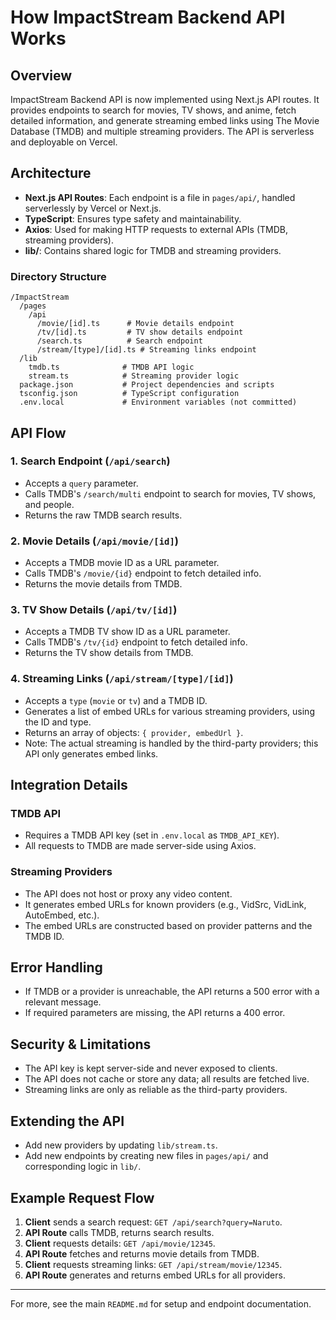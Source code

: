 # How ImpactStream Backend API Works

## Overview
ImpactStream Backend API is now implemented using Next.js API routes. It provides endpoints to search for movies, TV shows, and anime, fetch detailed information, and generate streaming embed links using The Movie Database (TMDB) and multiple streaming providers. The API is serverless and deployable on Vercel.

## Architecture
- **Next.js API Routes**: Each endpoint is a file in `pages/api/`, handled serverlessly by Vercel or Next.js.
- **TypeScript**: Ensures type safety and maintainability.
- **Axios**: Used for making HTTP requests to external APIs (TMDB, streaming providers).
- **lib/**: Contains shared logic for TMDB and streaming providers.

### Directory Structure
```
/ImpactStream
  /pages
    /api
      /movie/[id].ts      # Movie details endpoint
      /tv/[id].ts         # TV show details endpoint
      /search.ts          # Search endpoint
      /stream/[type]/[id].ts # Streaming links endpoint
  /lib
    tmdb.ts              # TMDB API logic
    stream.ts            # Streaming provider logic
  package.json           # Project dependencies and scripts
  tsconfig.json          # TypeScript configuration
  .env.local             # Environment variables (not committed)
```

## API Flow
### 1. Search Endpoint (`/api/search`)
- Accepts a `query` parameter.
- Calls TMDB's `/search/multi` endpoint to search for movies, TV shows, and people.
- Returns the raw TMDB search results.

### 2. Movie Details (`/api/movie/[id]`)
- Accepts a TMDB movie ID as a URL parameter.
- Calls TMDB's `/movie/{id}` endpoint to fetch detailed info.
- Returns the movie details from TMDB.

### 3. TV Show Details (`/api/tv/[id]`)
- Accepts a TMDB TV show ID as a URL parameter.
- Calls TMDB's `/tv/{id}` endpoint to fetch detailed info.
- Returns the TV show details from TMDB.

### 4. Streaming Links (`/api/stream/[type]/[id]`)
- Accepts a `type` (`movie` or `tv`) and a TMDB ID.
- Generates a list of embed URLs for various streaming providers, using the ID and type.
- Returns an array of objects: `{ provider, embedUrl }`.
- Note: The actual streaming is handled by the third-party providers; this API only generates embed links.

## Integration Details
### TMDB API
- Requires a TMDB API key (set in `.env.local` as `TMDB_API_KEY`).
- All requests to TMDB are made server-side using Axios.

### Streaming Providers
- The API does not host or proxy any video content.
- It generates embed URLs for known providers (e.g., VidSrc, VidLink, AutoEmbed, etc.).
- The embed URLs are constructed based on provider patterns and the TMDB ID.

## Error Handling
- If TMDB or a provider is unreachable, the API returns a 500 error with a relevant message.
- If required parameters are missing, the API returns a 400 error.

## Security & Limitations
- The API key is kept server-side and never exposed to clients.
- The API does not cache or store any data; all results are fetched live.
- Streaming links are only as reliable as the third-party providers.

## Extending the API
- Add new providers by updating `lib/stream.ts`.
- Add new endpoints by creating new files in `pages/api/` and corresponding logic in `lib/`.

## Example Request Flow
1. **Client** sends a search request: `GET /api/search?query=Naruto`.
2. **API Route** calls TMDB, returns search results.
3. **Client** requests details: `GET /api/movie/12345`.
4. **API Route** fetches and returns movie details from TMDB.
5. **Client** requests streaming links: `GET /api/stream/movie/12345`.
6. **API Route** generates and returns embed URLs for all providers.

---
For more, see the main `README.md` for setup and endpoint documentation. 